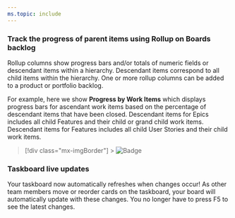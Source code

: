 ```yaml
---
ms.topic: include
---
```


### Track the progress of parent items using Rollup on Boards backlog

Rollup columns show progress bars and/or totals of numeric fields or descendant items within a hierarchy. Descendant items correspond to all child items within the hierarchy. One or more rollup columns can be added to a product or portfolio backlog.

For example, here we show **Progress by Work Items** which displays progress bars for ascendant work items based on the percentage of descendant items that have been closed. Descendant items for Epics includes all child Features and their child or grand child work items. Descendant items for Features includes all child User Stories and their child work items.

> [!div class="mx-imgBorder"] > ![Badge](../../media/157_15.png)

### Taskboard live updates

Your taskboard now automatically refreshes when changes occur! As other team members move or reorder cards on the taskboard, your board will automatically update with these changes. You no longer have to press F5 to see the latest changes.

